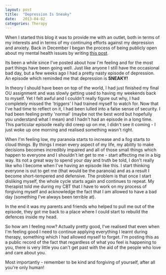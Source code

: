 ```yaml
---
layout: post
title:  "Depression Is Sneaky"
date:   2013-04-02
categories: Therapy
---
```

When I started this blog it was to provide me with an outlet, both in terms of my interests and in terms of my continuing efforts against my depression and anxiety. Back in December I began the process of being publicly open about my mental health issues by writing [this post][dmmtalk]. 

Its been a while since I've posted about how I'm feeling and for the most part things have been going well. Just like anyone I still have the occasional bad day, but a few weeks ago I had a pretty nasty episode of depression. An episode which reminded me that depression is __SNEAKY!__

In theory I should have been on top of the world, I had just finished my final OU assignment and was slowly getting used to having my weekends back to myself. Yet I felt awful and I couldn't really figure out why, I had completely missed the _'triggers'_ I had trained myself to watch for. Now that I've had time to reflect on it, I had been lulled into a false sense of security. I had been feeling pretty 'normal' (maybe not the best word but hopefully you understand what I mean) and I hadn't had an episode in a long time. This particular episode really did creep up on me, I didn't see it coming - I just woke up one morning and realised something wasn't right.

When I'm feeling low, my paranoia starts to increase and a fog starts to cloud things. By things I mean every aspect of my life, my ability to make decisions becomes incredibly impaired and all of those small things which happen to everyone and I shouldn't let get to me - start affecting me in a big way. Its not a great way to spend your day and truth be told, I don't really like who I become when I've having an episode like this. I start thinking everyone is out to get me (that would be the paranoia) and as a result I become short-tempered and defensive. The problem is that once I start disliking myself, the whole cycle starts again and continues to repeat. My therapist told me during my CBT that I have to work on my process of forgiving myself and acknowledge the fact that I am allowed to have a bad day (something I've always been terrible at).

In the end it was my parents and friends who helped to pull me out of the episode, they got me back to a place where I could start to rebuild the defences inside my head.

So how am I feeling now? Actually pretty good, I've realised that even when I'm feeling good I need to continue applying everything I learnt during therapy, something which I had allowed myself to forget. I'm posting this as a public record of the fact that regardless of what you feel is happening to you, there is very little you can't get past with the aid of the people who love and care about you. 

Most importantly - remember to be kind and forgiving of yourself, after all you're only human!


[dmmtalk]: http://dalemmanning.wordpress.com/2012/12/15/its-time-to-talk/